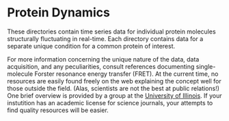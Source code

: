 Protein Dynamics
===

These directories contain time series data for individual protein molecules structurally fluctuating in real-time. Each directory contains data for a separate unique condition for a common protein of interest. 

For more information concerning the unique nature of the data, data acquisition, and any peculiarities, consult references documenting single-molecule Forster resonance energy transfer (FRET). At the current time, no resources are easily found freely on the web explaining the concept well for those outside the field. (Alas, scientists are not the best at public relations!) One brief overview is provided by a group at the <a href="http://bio.physics.illinois.edu/newTechnique.html" target="_blank">University of Illinois</a>. If your instutition has an academic license for science journals, your attempts to find quality resources will be easier.